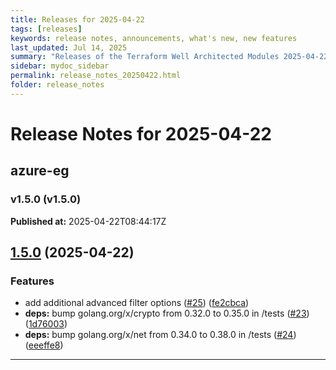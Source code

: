 ```yaml
---
title: Releases for 2025-04-22
tags: [releases]
keywords: release notes, announcements, what's new, new features
last_updated: Jul 14, 2025
summary: "Releases of the Terraform Well Architected Modules 2025-04-22"
sidebar: mydoc_sidebar
permalink: release_notes_20250422.html
folder: release_notes
---
```


# Release Notes for 2025-04-22

## azure-eg
### v1.5.0 (v1.5.0)
**Published at:** 2025-04-22T08:44:17Z

## [1.5.0](https://github.com/CloudNationHQ/terraform-azure-eg/compare/v1.4.2...v1.5.0) (2025-04-22)


### Features

* add additional advanced filter options ([#25](https://github.com/CloudNationHQ/terraform-azure-eg/issues/25)) ([fe2cbca](https://github.com/CloudNationHQ/terraform-azure-eg/commit/fe2cbca8c06f9fe752cdf2b436310c7484d1fcbd))
* **deps:** bump golang.org/x/crypto from 0.32.0 to 0.35.0 in /tests ([#23](https://github.com/CloudNationHQ/terraform-azure-eg/issues/23)) ([1d76003](https://github.com/CloudNationHQ/terraform-azure-eg/commit/1d76003dd08dd1b7db6ff8fb82b2a8d8d0e3d6ed))
* **deps:** bump golang.org/x/net from 0.34.0 to 0.38.0 in /tests ([#24](https://github.com/CloudNationHQ/terraform-azure-eg/issues/24)) ([eeeffe8](https://github.com/CloudNationHQ/terraform-azure-eg/commit/eeeffe83fe80e5cc33b708a6759d3a090e2f6f90))

---

